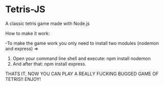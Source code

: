 # Tetris-JS
A classic tetris game made with Node.js

How to make it work:

-To make the game work you only need to install two modules (nodemon and express) =>
1. Open your command line shell and execute: npm install nodemon
2. And after that: npm install express.

THATS IT, NOW YOU CAN PLAY A REALLY FUCKING BUGGED GAME OF TETRIS!!
ENJOY!
